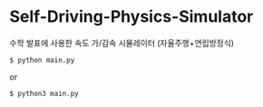 # Self-Driving-Physics-Simulator
수학 발표에 사용한 속도 가/감속 시뮬레이터 (자율주행+연립방정식)

```
$ python main.py
```
or
```
$ python3 main.py
```
